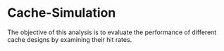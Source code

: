 # Cache-Simulation
The objective of this analysis is to evaluate the performance of different cache designs by examining their hit rates. 
